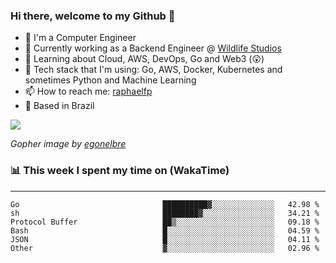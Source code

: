 ### Hi there, welcome to my Github 👋

- 📖 I'm a Computer Engineer
- 🔭 Currently working as a Backend Engineer @ [Wildlife Studios](https://wildlifestudios.com/)
- 🌱 Learning about Cloud, AWS, DevOps, Go and Web3 (😲)
- 🚀 Tech stack that I'm using: Go, AWS, Docker, Kubernetes and sometimes Python and Machine Learning
- 📫 How to reach me: [raphaelfp](https://linkedin.com/in/raphaelfp)
- 🏡 Based in Brazil

![](https://github.com/raphaelfp/gophers/blob/master/.thumb/animation/morning-coffee-3x.gif)

*Gopher image by [egonelbre](https://github.com/egonelbre/)*

### 📊 This week I spent my time on (WakaTime)

---

<!--START_SECTION:waka-->

```text
Go                                ██████████▓░░░░░░░░░░░░░░   42.98 %
sh                                ████████▓░░░░░░░░░░░░░░░░   34.21 %
Protocol Buffer                   ██▒░░░░░░░░░░░░░░░░░░░░░░   09.18 %
Bash                              █░░░░░░░░░░░░░░░░░░░░░░░░   04.59 %
JSON                              █░░░░░░░░░░░░░░░░░░░░░░░░   04.11 %
Other                             ▓░░░░░░░░░░░░░░░░░░░░░░░░   02.96 %
```

<!--END_SECTION:waka-->
